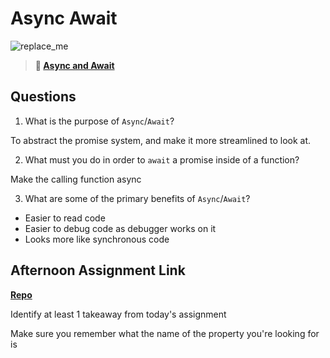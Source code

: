 # Async Await

![replace_me](https://codeworks.blob.core.windows.net/public/assets/img/illustrations/placeholder.svg)

> **📖 [Async and Await](https://codeworksacademy.com/fs-student-guide/resources/wk4/03-Async-Await)**

## Questions

1. What is the purpose of `Async`/`Await`?

To abstract the promise system, and make it more streamlined to look at.

2. What must you do in order to  `await` a promise inside of a function?

Make the calling function async

3. What are some of the primary benefits of `Async`/`Await`?

* Easier to read code
* Easier to debug code as debugger works on it
* Looks more like synchronous code

## Afternoon Assignment Link

**[Repo](https://github.com/JWagstaff-Leon/codeworks_w4d3/)**

Identify at least 1 takeaway from today's assignment

Make sure you remember what the name of the property you're looking for is